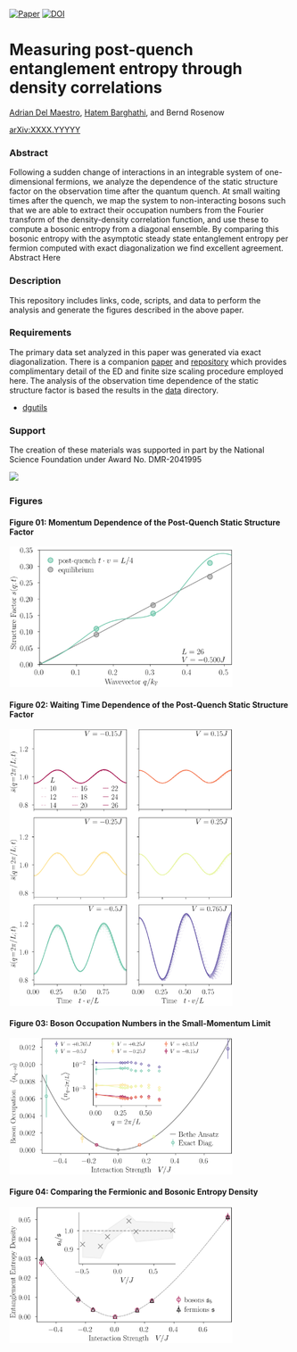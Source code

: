[![Paper](https://img.shields.io/badge/paper-arXiv%3AXXXX.YYYYY-B31B1B.svg)](https://arxiv.org/abs/XXXX.YYYYY)
[![DOI](https://zenodo.org/badge/214220909.svg)](https://zenodo.org/badge/latestdoi/214220909)

# Measuring post-quench entanglement entropy through density correlations

[Adrian Del Maestro](https://github.com/agdelma), [Hatem Barghathi](https://github.com/HatemBarghathi), and Bernd Rosenow

[arXiv:XXXX.YYYYY](https://arxiv.org/abs/XXXX.YYYYY)

### Abstract
Following  a sudden change of interactions in an integrable system of one-dimensional fermions, we analyze the dependence of the static structure factor on the observation time after the quantum quench. At small waiting times after the quench, we map the system to non-interacting bosons such that we are able to extract their occupation numbers from the Fourier transform of the density-density correlation function, and use these to compute a bosonic entropy from a diagonal ensemble. By comparing this bosonic entropy with the asymptotic steady state entanglement entropy per fermion computed with exact diagonalization we find excellent agreement.  
Abstract Here

### Description
This repository includes links, code, scripts, and data to perform the analysis and generate the figures described in the above paper. 

### Requirements
The primary data set analyzed in this paper was generated via exact diagonalization.  There is a companion [paper](https://journals.aps.org/prb/abstract/10.1103/PhysRevB.104.195101) and [repository](https://github.com/DelMaestroGroup/papers-code-EntanglementQuantumQuench) which provides complimentary detail of the ED and finite size scaling procedure employed here.  The analysis of the observation time dependence of the static structure factor is based the results in the [data](https://github.com/DelMaestroGroup/papers-code-QuenchStructureFactorEntanglement/tree/main/data) directory.

* [dgutils](https://github.com/DelMaestroGroup/dgutils)

### Support
The creation of these materials was supported in part by the National Science Foundation under Award No. DMR-2041995

[<img width="100px" src="https://www.nsf.gov/images/logos/NSF_4-Color_bitmap_Logo.png">](https://www.nsf.gov/awardsearch/showAward?AWD_ID=2041995&HistoricalAwards=false)

### Figures

#### Figure 01: Momentum Dependence of the Post-Quench Static Structure Factor
<img src="https://github.com/DelMaestroGroup/papers-code-QuenchStructureFactorEntanglement/blob/main/figures/S_vs_q_n_13.svg" width="400px">

#### Figure 02: Waiting Time Dependence of the Post-Quench Static Structure Factor
<img src="https://github.com/DelMaestroGroup/papers-code-QuenchStructureFactorEntanglement/blob/main/figures/nqt_vs_t_with_interp.svg" width="400px">

#### Figure 03: Boson Occupation Numbers in the Small-Momentum Limit
<img src="https://github.com/DelMaestroGroup/papers-code-QuenchStructureFactorEntanglement/blob/main/figures/nq_vs_V.svg" width="400px">

#### Figure 04: Comparing the Fermionic and Bosonic Entropy Density
<img src="https://github.com/DelMaestroGroup/papers-code-QuenchStructureFactorEntanglement/blob/main/figures/entropy_comparison.svg" width="400px">


<!--This figure is relesed under [CC BY-SA 4.0](https://creativecommons.org/licenses/by-sa/4.0/) and can be freely copied, redistributed and remixed.-->

